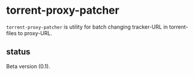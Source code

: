 torrent-proxy-patcher
=====================

``torrent-proxy-patcher`` is utility for batch changing tracker-URL in torrent-files to proxy-URL.

status
------

Beta version (0.1).
